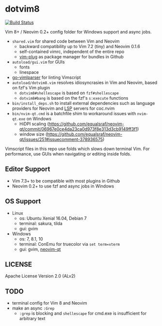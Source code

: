# dotvim8

[![Build Status][Travis-Status]][Travis]

Vim 8+ / Neovim 0.2+ config folder for Windows support and async jobs.

- `shared.vim` for shared code between Vim and Neovim
    - backward compatibility up to Vim 7.2 (tiny) and Neovim 0.1.6
    - self-contained vimrc, independent of the entire repo
    - [vim-plug] as package manager for bundles in Github
- `autoload/gui.vim` for GUIs
    - fonts
    - linespace
- [go-vimlparser] for linting Vimscript
- `autoload/dotvim8.vim` resolves idiosyncrasies in Vim and Neovim, based on fzf's Vim plugin
    - `dotvim8#shellescape` is based on `fzf#shellescape`
    - `dotvim8#bang` is based on the fzf's `s:execute` functions
- `bin/install_deps.sh` to install external dependencies such as language providers for Neovim and [LSP](https://microsoft.github.io/language-server-protocol/) servers for coc.nvim
- `bin/nvim-qt.cmd` is a batchfile shim to workaround issues with `nvim-qt.exe` on Windows
    - HiDPI scaling (https://github.com/equalsraf/neovim-qt/commit/06967e0ce4da23ca0d973f8e313d3cb9149ff3f1)
    - window size (https://github.com/equalsraf/neovim-qt/issues/251#issuecomment-378936575)

Vimscript files in this repo use folds which slows down terminal Vim.
For performance, use GUIs when navigating or editing inside folds.

## Editor Support

- Vim 7.3+ to be compatible with most plugins in Github
- Neovim 0.2+ to use fzf and async jobs in Windows

## OS Support

- Linux
    - os: Ubuntu Xenial 16.04, Debian 7
    - terminal: sakura, tilda
    - gui: gvim
- Windows
    - os: 7, 8.1, 10
    - terminal: ConEmu for truecolor via `set term=xterm`
    - gui: gvim, [neovim-qt]

## LICENSE

Apache License Version 2.0 (ALv2)

## TODO
- terminal config for Vim 8 and Neovim
- make an async `:Grep`
    - `:grep` is blocking and `shellescape` for cmd.exe is insufficient for arbitrary text

[Travis]: https://travis-ci.org/janlazo/dotvim8
[Travis-Status]: https://travis-ci.org/janlazo/dotvim8.svg?branch=master
[vim-plug]: https://github.com/junegunn/vim-plug
[go-vimlparser]: https://github.com/haya14busa/go-vimlparser
[neovim-qt]: https://github.com/equalsraf/neovim-qt
[janlazo/dotvim]: https://github.com/janlazo/dotvim
[fzf]: https://github.com/junegunn/fzf
